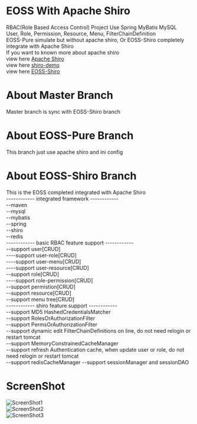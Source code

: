 # EOSS With Apache Shiro
RBAC(Role Based Access Control) Project Use Spring MyBatis MySQL  
User, Role, Permission, Resource, Menu, FilterChainDefinition  
EOSS-Pure simulate but without apache shiro, Or EOSS-Shiro completely integrate with Apache Shiro  
If you want to known more about apache shiro  
view here [Apache Shiro](http://shiro.apache.org/index.html "Apache Shiro")  
view here [shiro-demo](https://github.com/jelly-liu/shiro-demo "shiro-demo")  
view here [EOSS-Shiro](https://github.com/jelly-liu/EOSS "EOSS-Shiro")

# About Master Branch
Master branch is sync with EOSS-Shiro branch

# About EOSS-Pure Branch
This branch just use apache shiro and ini config

# About EOSS-Shiro Branch
This is the EOSS completed integrated with Apache Shiro  
------------ integrated framework ------------  
--maven  
--mysql  
--mybatis  
--spring  
--shiro  
--redis  
------------ basic RBAC feature support ------------  
--support user[CRUD]  
----support user-role[CRUD]  
----support user-menu[CRUD]  
----support user-resource[CRUD]  
--support role[CRUD]  
----support role-permission[CRUD]  
--support permistion[CRUD]  
--support resource[CRUD]  
--support menu tree[CRUD]  
------------ shiro feature support ------------  
--support MD5 HashedCredentialsMatcher  
--support RolesOrAuthorizationFilter  
--support PermsOrAuthorizationFilter  
--support dynamic edit FilterChainDefinitions on line, do not need relogin or restart tomcat  
--support MemoryConstrainedCacheManager  
--support refresh Authentication cache, when update user or role, do not need relogin or restart tomcat  
--support redisCacheManager
--support sessionManager and sessionDAO

# ScreenShot  
![ScreenShot1](https://github.com/jelly-liu/EOSS/blob/master/ScreenShot1.png "ScreenShot1")  
![ScreenShot2](https://github.com/jelly-liu/EOSS/blob/master/ScreenShot2.png "ScreenShot2")  
![ScreenShot3](https://github.com/jelly-liu/EOSS/blob/master/ScreenShot3.png "ScreenShot3")  
